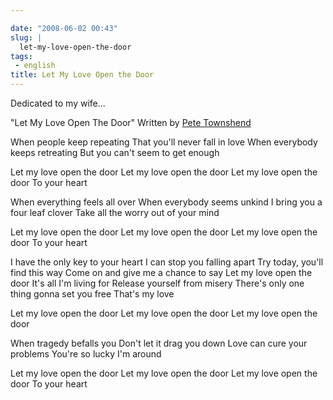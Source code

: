 ```yaml
---

date: "2008-06-02 00:43"
slug: |
  let-my-love-open-the-door
tags:
 - english
title: Let My Love Open the Door
---
```


Dedicated to my wife...

\"Let My Love Open The Door\" Written by [Pete
Townshend](http://www.imdb.com/name/nm0870228/)

When people keep repeating That you'll never fall in love When everybody
keeps retreating But you can't seem to get enough

Let my love open the door Let my love open the door Let my love open the
door To your heart

When everything feels all over When everybody seems unkind I bring you a
four leaf clover Take all the worry out of your mind

Let my love open the door Let my love open the door Let my love open the
door To your heart

I have the only key to your heart I can stop you falling apart Try
today, you'll find this way Come on and give me a chance to say Let my
love open the door It's all I'm living for Release yourself from misery
There's only one thing gonna set you free That's my love

Let my love open the door Let my love open the door Let my love open the
door

When tragedy befalls you Don't let it drag you down Love can cure your
problems You're so lucky I'm around

Let my love open the door Let my love open the door Let my love open the
door To your heart

